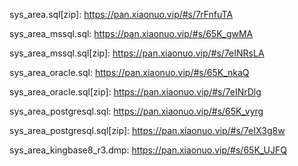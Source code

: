 sys_area.sql[zip]: https://pan.xiaonuo.vip/#s/7rFnfuTA

sys_area_mssql.sql: https://pan.xiaonuo.vip/#s/65K_gwMA

sys_area_mssql.sql[zip]: https://pan.xiaonuo.vip/#s/7eINRsLA

sys_area_oracle.sql: https://pan.xiaonuo.vip/#s/65K_nkaQ

sys_area_oracle.sql[zip]: https://pan.xiaonuo.vip/#s/7eINrDlg

sys_area_postgresql.sql: https://pan.xiaonuo.vip/#s/65K_vyrg

sys_area_postgresql.sql[zip]: https://pan.xiaonuo.vip/#s/7eIX3g8w

sys_area_kingbase8_r3.dmp: https://pan.xiaonuo.vip/#s/65K_UJFQ